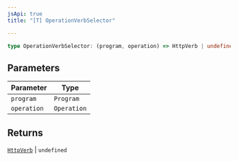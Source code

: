 ```yaml
---
jsApi: true
title: "[T] OperationVerbSelector"

---
```

```ts
type OperationVerbSelector: (program, operation) => HttpVerb | undefined;
```

## Parameters

| Parameter | Type |
| ------ | ------ |
| `program` | `Program` |
| `operation` | `Operation` |

## Returns

[`HttpVerb`](HttpVerb.md) \| `undefined`
